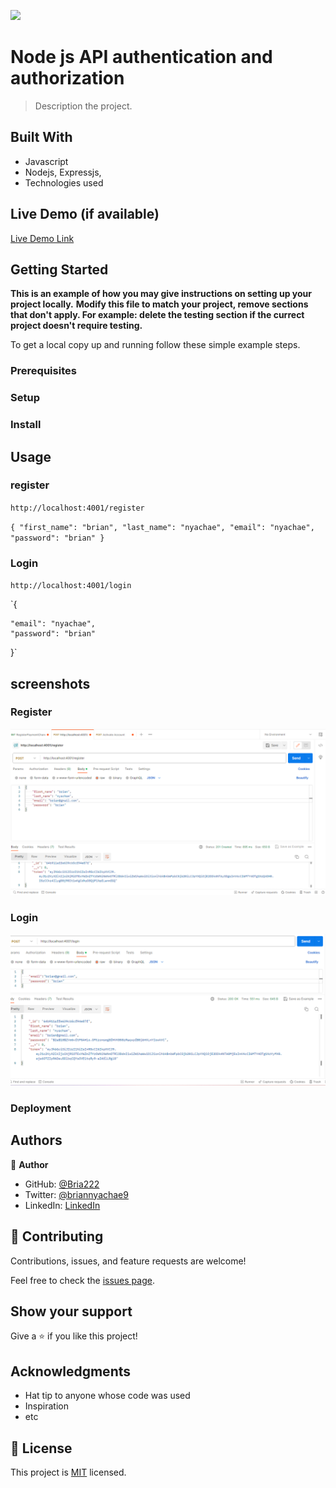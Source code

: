 ![](https://img.shields.io/badge/Microverse-blueviolet)

# Node js API authentication and authorization

> Description the project.

## Built With

- Javascript
- Nodejs, Expressjs,
- Technologies used

## Live Demo (if available)

[Live Demo Link](https://livedemo.com)

## Getting Started

**This is an example of how you may give instructions on setting up your project locally.**
**Modify this file to match your project, remove sections that don't apply. For example: delete the testing section if the currect project doesn't require testing.**

To get a local copy up and running follow these simple example steps.

### Prerequisites

### Setup

### Install

## Usage

### register

`http://localhost:4001/register`

`{
    "first_name": "brian",
    "last_name": "nyachae",
    "email": "nyachae",
    "password": "brian"
}`

### Login

`http://localhost:4001/login`

`{

    "email": "nyachae",
    "password": "brian"

}`

## screenshots

### Register

![register](./screenshots/register.png)

### Login

![register](./screenshots/login.png)

### Deployment

## Authors

👤 **Author**

- GitHub: [@Bria222](https://github.com/Bria222)
- Twitter: [@briannyachae9](https://twitter.com/Briannyachae9)
- LinkedIn: [LinkedIn](https://linkedin.com/in/brian-nyachae)

## 🤝 Contributing

Contributions, issues, and feature requests are welcome!

Feel free to check the [issues page](../../issues/).

## Show your support

Give a ⭐️ if you like this project!

## Acknowledgments

- Hat tip to anyone whose code was used
- Inspiration
- etc

## 📝 License

This project is [MIT](./MIT.md) licensed.
